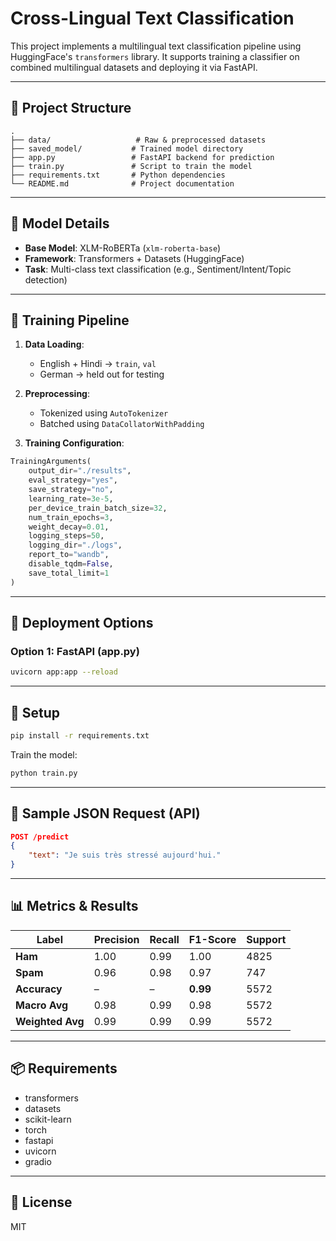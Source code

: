 # Cross-Lingual Text Classification

This project implements a multilingual text classification pipeline using HuggingFace's `transformers` library. It supports training a classifier on combined multilingual datasets and deploying it via FastAPI.

---

## 📁 Project Structure

```
.
├── data/                   # Raw & preprocessed datasets
├── saved_model/           # Trained model directory
├── app.py                 # FastAPI backend for prediction
├── train.py               # Script to train the model
├── requirements.txt       # Python dependencies
└── README.md              # Project documentation
```

---

## 🧠 Model Details

- **Base Model**: XLM-RoBERTa (`xlm-roberta-base`)
- **Framework**: Transformers + Datasets (HuggingFace)
- **Task**: Multi-class text classification (e.g., Sentiment/Intent/Topic detection)

---

## 🧪 Training Pipeline

1. **Data Loading**:
    - English + Hindi → `train`, `val`
    - German → held out for testing

2. **Preprocessing**:
    - Tokenized using `AutoTokenizer`
    - Batched using `DataCollatorWithPadding`

3. **Training Configuration**:
```python
TrainingArguments(
    output_dir="./results",
    eval_strategy="yes",                
    save_strategy="no",                     
    learning_rate=3e-5,                     
    per_device_train_batch_size=32,         
    num_train_epochs=3,                    
    weight_decay=0.01,
    logging_steps=50,                      
    logging_dir="./logs",
    report_to="wandb",                     
    disable_tqdm=False,                    
    save_total_limit=1                     
)
```

---

## 🚀 Deployment Options

### Option 1: FastAPI (app.py)

```bash
uvicorn app:app --reload
```

---

## 🔧 Setup

```bash
pip install -r requirements.txt
```

Train the model:

```bash
python train.py
```

---

## 🧪 Sample JSON Request (API)

```json
POST /predict
{
    "text": "Je suis très stressé aujourd'hui."
}
```

---

## 📊 Metrics & Results

| Label            | Precision | Recall | F1-Score | Support |
| ---------------- | --------- | ------ | -------- | ------- |
| **Ham**          | 1.00      | 0.99   | 1.00     | 4825    |
| **Spam**         | 0.96      | 0.98   | 0.97     | 747     |
| **Accuracy**     | –         | –      | **0.99** | 5572    |
| **Macro Avg**    | 0.98      | 0.99   | 0.98     | 5572    |
| **Weighted Avg** | 0.99      | 0.99   | 0.99     | 5572    |

---

## 📦 Requirements

- transformers
- datasets
- scikit-learn
- torch
- fastapi
- uvicorn
- gradio

---

## 📜 License

MIT
